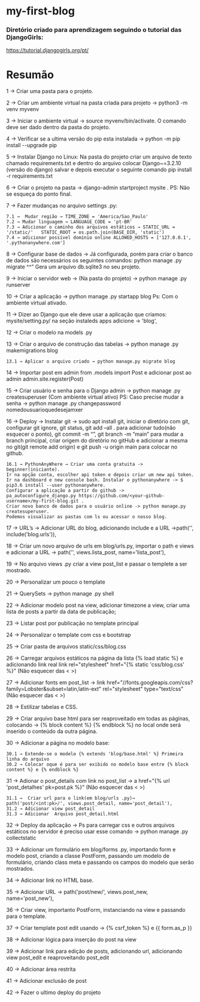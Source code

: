 # my-first-blog 

### Diretório criado para aprendizagem seguindo o tutorial das DjangoGirls: 
https://tutorial.djangogirls.org/pt/

# Resumão

1 →   Criar uma pasta para o projeto.

2 →  Criar um ambiente virtual na pasta criada para projeto → python3 -m venv myvenv

3 →  Iniciar o ambiente virtual → source myvenv/bin/activate. O comando deve ser dado dentro da pasta do projeto.

4 → Verificar se a ultima versão do pip esta instalada → python -m pip install --upgrade pip

5 → Instalar Django no Linux: Na pasta do projeto criar um arquivo de texto chamado requirements.txt e dentro do arquivo colocar Django~=3.2.10 (versão do django) salvar e depois executar o seguinte comando   pip install -r requirements.txt

6 → Criar o projeto na pasta → django-admin startproject mysite .   PS: Não se esqueça do ponto final.

7 → Fazer mudanças no arquivo settings .py: 
	
    7.1 →  Mudar região → TIME_ZONE = 'America/Sao_Paulo'  
	7.2 → Mudar linguagem → LANGUAGE_CODE = 'pt-BR'
	7.3 → Adicionar o caminho dos arquivos estáticos → STATIC_URL = '/static/'   STATIC_ROOT = os.path.join(BASE_DIR, 'static')
	7.4 → adicionar possível domínio online ALLOWED_HOSTS = ['127.0.0.1', '.pythonanywhere.com']

8 → Configurar base de dados → Já configurada, porém para criar o banco de dados são necessários os seguintes comandos: python manage .py migrate ^^” Gera um arquivo db.sqlite3 no seu projeto.

9 → Iniciar o servidor web → (Na pasta do projeto) → python manage .py runserver

10 → Criar a aplicação → python manage .py startapp blog Ps: Com o ambiente virtual ativado.

11 → Dizer ao Django que ele deve usar a aplicação que criamos: mysite/setting.py/  na seção instaleds apps adicione → 'blog',

12 → Criar o modelo na models .py

13 →  Criar o arquivo de construção das tabelas → python manage .py makemigrations blog

	13.1 → Aplicar o arquivo criado → python manage.py migrate blog

14 → Importar post em admin from .models import Post e adicionar post ao admin admin.site.register(Post)

15 → Criar usuário e senha para o Django admin → python manage .py createsuperuser (Com ambiente virtual ativo) PS: Caso precise mudar a senha → python manage .py changepassword nomedousuarioquedesejamxer

16 → Deploy → Instalar git → sudo apt install git, iniciar o diretório com git, configurar git ignore,  git status, git add –all . para adicionar tudo(não esquecer o ponto), git commit -m “”, git branch -m “main” para mudar a branch principal, criar origem do diretório no gitHub e adicionar a mesma no git(git remote add origin) e git push -u origin main para colocar no github.
	
    16.1 → PythonAnyWhere → Criar uma conta gratuita -> beginner(iniciante).
	Ir na opção conta, escolher api token e depois criar um new api token. 
	Ir na dashboard e new console bash. Instalar o pythonanywhere -> $ pip3.6 install --user pythonanywhere.
	Configurar a aplicação a partir do github -> pa_autoconfigure_django.py https://github.com/<your-github-username>/my-first-blog.git . 
	Criar novo banco de dados para o usuário online -> python manage.py createsuperuser.  
	Podemos visualizar as pastas com ls ou acessar o nosso blog.

17 →  URL’s → Adicionar URL do blog, adicionando include e a URL →path('', include('blog.urls')),

18 → Criar um novo arquivo de urls em blog/urls.py, importar o path e views e adicionar a URL → path('', views.lista_post, name='lista_post'),

19 → No arquivo views .py  criar a  view post_list e passar o templete a ser mostrado.

20 → Personalizar um pouco o template

21 → QuerySets → python manage .py shell 

22 → Adicionar modelo post na view, adicionar timezone a view,  criar uma lista de posts a partir da data de publicação;

23 → Listar post por publicação no template principal

24 → Personalizar o template com css e bootstrap

25 → Criar pasta de arquivos static/css/blog.css

26 → Carregar arquivos estáticos na página da lista {% load static %} e adicionando link real link rel="stylesheet" href="{% static 'css/blog.css' %}" (Não esquecer das < >) 

27 → Adicionar fonts em post_list →  link href="//fonts.googleapis.com/css?family=Lobster&subset=latin,latin-ext" rel="stylesheet" type="text/css" (Não esquecer das < >) 

28 → Estilizar tabelas e CSS.

29 → Criar arquivo base html para ser reaproveitado em todas as páginas, colocando →  {% block content %} {% endblock %}  no local onde será inserido o conteúdo da outra página.

30 → Adicionar a página  no modelo base:
	
    30.1 → Extende-se o modelo {% extends 'blog/base.html' %} Primeira linha do arquivo 
	30.2 → Colocar oque é para ser exibido no modelo base entre {% block content %} e {% endblock %}

31 → Adionar o post_details com link no post_list → a href="{% url 'post_detalhes' pk=post.pk %}" (Não esquecer das < >) 

	31.1 →  Criar url para o link(em blog/urls .py)→ path('post/<int:pk>/', views.post_detail, name='post_detail'),
	31.2 → Adicionar view post_detail
	31.3 → Adicionar  Arquivo post_detail.html


32 → Deploy da aplicação → Ps para carregar css e outros arquivos estáticos no servidor é preciso usar esse comando → python manage .py collectstatic

33 → Adicionar um formulário em blog/forms .py, importando form e modelo post, criando a classe PostForm, passando um modelo de formulário, criando class meta e passando os campos do modelo que serão mostrados.

34 → Adicionar link no HTML base.

35 → Adicionar URL → path('post/new/', views.post_new, name='post_new'),

36 → Criar view, importanto PostForm, instanciando na view e passando para o template.

37 → Criar template post edit usando → {% csrf_token %} e {{ form.as_p }} 

38 → Adicionar lógica para inserção do post na view

39 → Adicionar link para edição de posts, adicionando url, adicionando view post_edit e reaproveitando post_edit

40 → Adicionar área restrita

41 →  Adicionar exclusão de post

42 → Fazer o ultimo deploy do projeto
